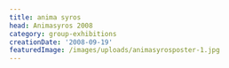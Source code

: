 ```yaml
---
title: anima syros
head: Animasyros 2008
category: group-exhibitions
creationDate: '2008-09-19'
featuredImage: /images/uploads/animasyrosposter-1.jpg
---
```


